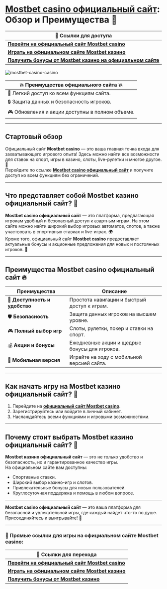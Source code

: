 # [Mostbet casino официальный сайт](https://ktbtis024ifqfn0mst.com/beQs): Обзор и Преимущества 🎰

| 🔗 **Ссылки для доступа**                                      |
|---------------------------------------------------------------|
| [**Перейти на официальный сайт Mostbet casino**](https://ktbtis024ifqfn0mst.com/beQs)       |
| [**Играть на официальном сайте Mostbet казино**](https://ktbtis024ifqfn0mst.com/beQs)        |
| [**Получить бонусы от Mostbet казино на официальном сайте**](https://ktbtis024ifqfn0mst.com/beQs) |

![mostbet-casino-casino](https://github.com/user-attachments/assets/3b25a113-fcf1-4892-928c-38a7ef8f8585)

| 💥 **Преимущества официального сайта** 💥 |
|------------------------------------------------|
| 🚀 Легкий доступ ко всем функциям сайта.     |
| 🔒 Защита данных и безопасность игроков.     |
| 🎮 Обновления и акции доступны в полном объеме. |

---

## Стартовый обзор

Официальный сайт **Mostbet casino** — это ваша главная точка входа для захватывающего игрового опыта! Здесь можно найти все возможности для ставок на спорт, игры в казино, слоты, live-рулетки и многое другое. 🌟  
Перейдите по ссылке [**Mostbet casino официальный сайт**](https://ktbtis024ifqfn0mst.com/beQs) и получите доступ ко всем функциям без ограничений.

---

## Что представляет собой **Mostbet казино официальный сайт**? 🤔

**Mostbet casino официальный сайт** — это платформа, предлагающая игрокам удобный и безопасный доступ к азартным играм. На этом сайте можно найти широкий выбор игровых автоматов, слотов, а также участвовать в спортивных ставках и live-играх. 🌍  
Кроме того, официальный сайт **Mostbet casino** предоставляет актуальные бонусы и акционные предложения для новых и постоянных игроков. 🎁

---

## Преимущества **Mostbet casino официальный сайт** 🔥

| **Преимущества**               | **Описание**                                    |
|---------------------------------|------------------------------------------------|
| 🚀 **Доступность и удобство**   | Простота навигации и быстрый доступ к играм.    |
| 🛡️ **Безопасность**            | Защита данных игроков на высшем уровне.         |
| 🎮 **Полный выбор игр**        | Слоты, рулетки, покер и ставки на спорт.        |
| 💰 **Акции и бонусы**          | Ежедневные акции и щедрые бонусы для игроков.  |
| 📱 **Мобильная версия**        | Играйте на ходу с мобильной версией сайта.      |

---

## Как начать игру на **Mostbet казино официальный сайт**? 🚀

1. Перейдите на [**официальный сайт Mostbet casino**](https://ktbtis024ifqfn0mst.com/beQs).
2. Зарегистрируйтесь или войдите в личный кабинет.
3. Наслаждайтесь всеми функциями и игровыми возможностями.

---

## Почему стоит выбрать **Mostbet казино официальный сайт**? 🎯

**Mostbet казино официальный сайт** — это не только удобство и безопасность, но и гарантированное качество игры.  
На официальном сайте вам доступны:

- Спортивные ставки.
- Широкий выбор казино-игр и слотов.
- Привлекательные бонусы для новых пользователей.
- Круглосуточная поддержка и помощь в любом вопросе.

---

**Mostbet casino официальный сайт** — это ваша платформа для безопасной и увлекательной игры, где каждый найдет что-то по душе. Присоединяйтесь и выигрывайте! 🎉

---

### 🔗 Прямые ссылки для игры на **официальном сайте Mostbet casino**:  
| 🔗 **Ссылки для перехода**                                      |
|---------------------------------------------------------------|
| [**Перейти на официальный сайт Mostbet casino**](https://ktbtis024ifqfn0mst.com/beQs)       |
| [**Играть на официальном сайте Mostbet казино**](https://ktbtis024ifqfn0mst.com/beQs)        |
| [**Получить бонусы от Mostbet казино**](https://ktbtis024ifqfn0mst.com/beQs)                  |
